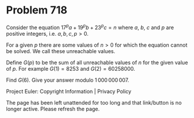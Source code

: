 #   Problem 718

   Consider the equation $17^pa+19^pb+23^pc = n$ where $a$, $b$, $c$ and $p$
   are positive integers, i.e. $a,b,c,p>0$.

   For a given $p$ there are some values of $n > 0$ for which the equation
   cannot be solved. We call these unreachable values.

   Define $G(p)$ to be the sum of all unreachable values of $n$ for the given
   value of $p$. For example $G(1) = 8253$ and $G(2)= 60258000$.

   Find $G(6)$. Give your answer modulo $1\,000\,000\,007$.

   Project Euler: Copyright Information | Privacy Policy

   The page has been left unattended for too long and that link/button is no
   longer active. Please refresh the page.
